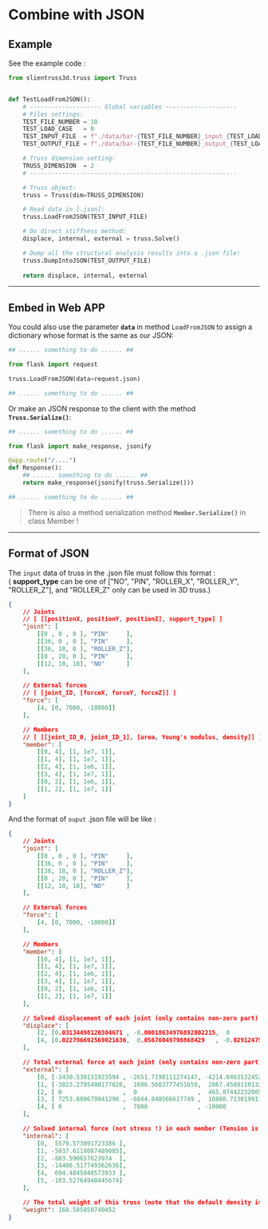 # Combine with JSON

## Example

See the example code :

```python
from slientruss3d.truss import Truss


def TestLoadFromJSON():
    # -------------------- Global variables --------------------
    # Files settings:
    TEST_FILE_NUMBER = 10
    TEST_LOAD_CASE   = 0
    TEST_INPUT_FILE  = f"./data/bar-{TEST_FILE_NUMBER}_input_{TEST_LOAD_CASE}.json"
    TEST_OUTPUT_FILE = f"./data/bar-{TEST_FILE_NUMBER}_output_{TEST_LOAD_CASE}.json"

    # Truss dimension setting:
    TRUSS_DIMENSION  = 2
    # ----------------------------------------------------------

    # Truss object:
    truss = Truss(dim=TRUSS_DIMENSION)

    # Read data in [.json]:
    truss.LoadFromJSON(TEST_INPUT_FILE)

    # Do direct stiffness method:
    displace, internal, external = truss.Solve()

    # Dump all the structural analysis results into a .json file:
    truss.DumpIntoJSON(TEST_OUTPUT_FILE)
    
    return displace, internal, external

```

---

## Embed in Web APP

You could also use the parameter **`data`** in method `LoadFromJSON` to assign a dictionary whose format is the same as our JSON:

```python
## ...... something to do ...... ##

from flask import request

truss.LoadFromJSON(data=request.json)

## ...... something to do ...... ##
```

Or make an JSON response to the client with the method **`Truss.Serialize()`**:

```python
## ...... something to do ...... ##

from flask import make_response, jsonify

@app.route("/....")
def Response():
    ## ...... something to do ...... ##
    return make_response(jsonify(truss.Serialize()))

## ...... something to do ...... ##
```

> There is also a method serialization method **`Member.Serialize()`** in class Member !

---

## Format of JSON

The `input` data of truss in the .json file must follow this format :  
( **support_type** can be one of ["NO", "PIN", "ROLLER_X", "ROLLER_Y", "ROLLER_Z"], and "ROLLER_Z" only can be used in 3D truss.)

```json
{
    // Joints 
    // [ [[positionX, positionY, positionZ], support_type] ]
    "joint": [
        [[0 , 0 , 0 ], "PIN"     ],  
        [[36, 0 , 0 ], "PIN"     ],
        [[36, 18, 0 ], "ROLLER_Z"],
        [[0 , 20, 0 ], "PIN"     ],
        [[12, 10, 18], "NO"      ]
    ],

    // External forces
    // [ [joint_ID, [forceX, forceY, forceZ]] ]
    "force": [
        [4, [0, 7000, -10000]]
    ],

    // Members
    // [ [[joint_ID_0, joint_ID_1], [area, Young's modulus, density]] ]
    "member": [
        [[0, 4], [1, 1e7, 1]],
        [[1, 4], [1, 1e7, 1]],
        [[2, 4], [1, 1e6, 1]],
        [[3, 4], [1, 1e7, 1]],
        [[0, 2], [1, 1e6, 1]],
        [[1, 2], [1, 1e7, 1]]
    ]
}
```

And the format of `ouput` .json file will be like :

```json
{
    // Joints
    "joint": [
        [[0 , 0 , 0 ], "PIN"     ],  
        [[36, 0 , 0 ], "PIN"     ],
        [[36, 18, 0 ], "ROLLER_Z"],
        [[0 , 20, 0 ], "PIN"     ],
        [[12, 10, 18], "NO"      ]
    ],

    // External forces
    "force": [
        [4, [0, 7000, -10000]]
    ],

    // Members
    "member": [
        [[0, 4], [1, 1e7, 1]],
        [[1, 4], [1, 1e7, 1]],
        [[2, 4], [1, 1e6, 1]],
        [[3, 4], [1, 1e7, 1]],
        [[0, 2], [1, 1e6, 1]],
        [[1, 2], [1, 1e7, 1]]
    ],

    // Solved displacement of each joint (only contains non-zero part)
    "displace": [ 
        [2, [0.03134498120304671 , -0.00018634976892802215,  0                   ]], 
        [4, [0.022796692569021636,  0.05676049798868429   , -0.029124752172511904]]
    ], 

    // Total external force at each joint (only contains non-zero part)
    "external": [
        [0, [-3430.530131923594 , -2651.7198111274147, -4214.046353245278 ]],
        [1, [-3823.2785480177026,  1696.5603777451659,  2867.4589110132774]],
        [2, [ 0                 ,  0                 ,  465.8744223200557 ]],
        [3, [ 7253.808679941296 , -6044.840566617749 ,  10880.713019911946]],
        [4, [ 0                 ,  7000              , -10000             ]]
    ],

    // Solved internal force (not stress !) in each member (Tension is positive, Compression is negative, only contains non-zero part)
    "internal": [
        [0,  5579.573091723386 ], 
        [1, -5037.6118087489085], 
        [2, -803.590657623974  ], 
        [3, -14406.517749362636], 
        [4,  694.4845848573933 ], 
        [5, -103.52764940445674]
    ], 

    // The total weight of this truss (note that the default density is 1.0)
    "weight": 168.585850740452
}
```
